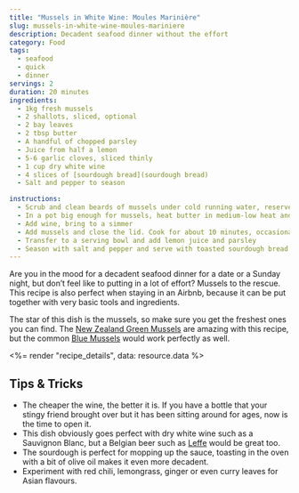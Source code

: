 ```yaml
---
title: "Mussels in White Wine: Moules Marinière"
slug: mussels-in-white-wine-moules-mariniere
description: Decadent seafood dinner without the effort
category: Food
tags:
  - seafood
  - quick
  - dinner
servings: 2
duration: 20 minutes
ingredients:
  - 1kg fresh mussels
  - 2 shallots, sliced, optional
  - 2 bay leaves
  - 2 tbsp butter
  - A handful of chopped parsley
  - Juice from half a lemon
  - 5-6 garlic cloves, sliced thinly
  - 1 cup dry white wine
  - 4 slices of [sourdough bread](sourdough bread)
  - Salt and pepper to season

instructions:
  - Scrub and clean beards of mussels under cold running water, reserve in cold water with a pinch of salt
  - In a pot big enough for mussels, heat butter in medium-low heat and cook shallots and garlic until light brown, about 10 minutes
  - Add wine, bring to a simmer
  - Add mussels and close the lid. Cook for about 10 minutes, occasionally shaking the pot and stirring the mussels
  - Transfer to a serving bowl and add lemon juice and parsley
  - Season with salt and pepper and serve with toasted sourdough bread.
---
```


Are you in the mood for a decadent seafood dinner for a date or a Sunday night, but don’t feel like to putting in a lot of effort? Mussels to the rescue. This recipe is also perfect when staying in an Airbnb, because it can be put together with very basic tools and ingredients.

The star of this dish is the mussels, so make sure you get the freshest ones you can find. The [New Zealand Green Mussels](https://en.wikipedia.org/wiki/Perna_canaliculus) are amazing with this recipe, but the common [Blue Mussels](https://en.wikipedia.org/wiki/Blue_mussel) would work perfectly as well.

<%= render "recipe_details", data: resource.data %>

## Tips & Tricks

- The cheaper the wine, the better it is. If you have a bottle that your stingy friend brought over but it has been sitting around for ages, now is the time to open it.
- This dish obviously goes perfect with dry white wine such as a Sauvignon Blanc, but a Belgian beer such as [Leffe](https://leffe.com/en/) would be great too.
- The sourdough is perfect for mopping up the sauce, toasting in the oven with a bit of olive oil makes it even more decadent.
- Experiment with red chili, lemongrass, ginger or even curry leaves for Asian flavours.
